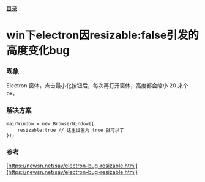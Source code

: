 [目录](./)
# win下electron因resizable:false引发的高度变化bug

### 现象
Electron 窗体，点击最小化按钮后，每次再打开窗体，高度都会缩小 20 来个 px。

### 解决方案
```
mainWindow = new BrowserWindow({
	resizable:true // 这里设置为 true 就可以了
});
```

### 参考
[https://newsn.net/say/electron-bug-resizable.html](https://newsn.net/say/electron-bug-resizable.html)